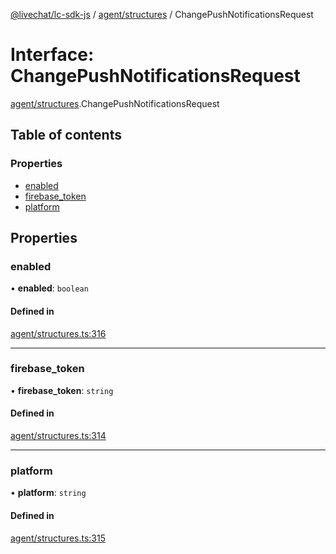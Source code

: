 [@livechat/lc-sdk-js](../README.md) / [agent/structures](../modules/agent_structures.md) / ChangePushNotificationsRequest

# Interface: ChangePushNotificationsRequest

[agent/structures](../modules/agent_structures.md).ChangePushNotificationsRequest

## Table of contents

### Properties

- [enabled](agent_structures.ChangePushNotificationsRequest.md#enabled)
- [firebase\_token](agent_structures.ChangePushNotificationsRequest.md#firebase_token)
- [platform](agent_structures.ChangePushNotificationsRequest.md#platform)

## Properties

### enabled

• **enabled**: `boolean`

#### Defined in

[agent/structures.ts:316](https://github.com/livechat/lc-sdk-js/blob/951da85/src/agent/structures.ts#L316)

___

### firebase\_token

• **firebase\_token**: `string`

#### Defined in

[agent/structures.ts:314](https://github.com/livechat/lc-sdk-js/blob/951da85/src/agent/structures.ts#L314)

___

### platform

• **platform**: `string`

#### Defined in

[agent/structures.ts:315](https://github.com/livechat/lc-sdk-js/blob/951da85/src/agent/structures.ts#L315)
